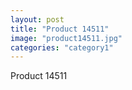 ```yaml
---
layout: post
title: "Product 14511"
image: "product14511.jpg"
categories: "category1"
---
```

Product 14511
